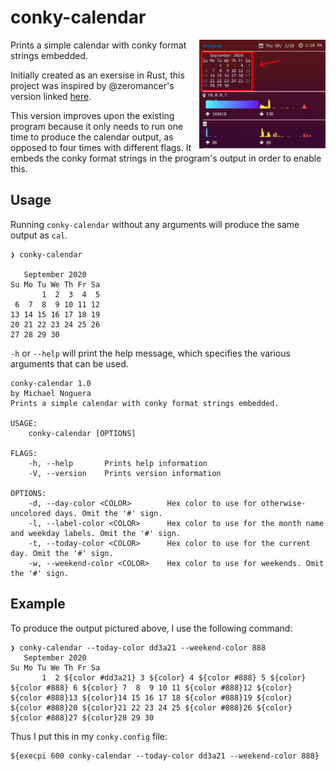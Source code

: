 # conky-calendar
<img align="right" width=40% src="./conky-calendar.png">
Prints a simple calendar with conky format strings embedded.

Initially created as an exersise in Rust, this project was inspired by @zeromancer's version linked [here](https://github.com/zeromancer/conky-calendar).

This version improves upon the existing program because it only needs to run one time to produce the calendar output, as opposed to four times with different flags. It embeds the conky format strings in the program's output in order to enable this.

## Usage
Running `conky-calendar` without any arguments will produce the same output as `cal`.
```
❯ conky-calendar

   September 2020   
Su Mo Tu We Th Fr Sa
       1  2  3  4  5 
 6  7  8  9 10 11 12 
13 14 15 16 17 18 19 
20 21 22 23 24 25 26 
27 28 29 30 
```

`-h` or `--help` will print the help message, which specifies the various arguments that can be used.
```
conky-calendar 1.0
by Michael Noguera
Prints a simple calendar with conky format strings embedded.

USAGE:
    conky-calendar [OPTIONS]

FLAGS:
    -h, --help       Prints help information
    -V, --version    Prints version information

OPTIONS:
    -d, --day-color <COLOR>        Hex color to use for otherwise-uncolored days. Omit the '#' sign.
    -l, --label-color <COLOR>      Hex color to use for the month name and weekday labels. Omit the '#' sign.
    -t, --today-color <COLOR>      Hex color to use for the current day. Omit the '#' sign.
    -w, --weekend-color <COLOR>    Hex color to use for weekends. Omit the '#' sign.
```

## Example
To produce the output pictured above, I use the following command:
```
❯ conky-calendar --today-color dd3a21 --weekend-color 888
   September 2020   
Su Mo Tu We Th Fr Sa
       1  2 ${color #dd3a21} 3 ${color} 4 ${color #888} 5 ${color}
${color #888} 6 ${color} 7  8  9 10 11 ${color #888}12 ${color}
${color #888}13 ${color}14 15 16 17 18 ${color #888}19 ${color}
${color #888}20 ${color}21 22 23 24 25 ${color #888}26 ${color}
${color #888}27 ${color}28 29 30 
```
Thus I put this in my `conky.config` file:
```
${execpi 600 conky-calendar --today-color dd3a21 --weekend-color 888}
```